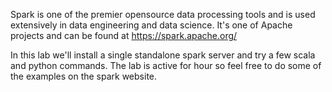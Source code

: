 Spark is one of the premier opensource data processing tools and is used extensively in data engineering and data science. It's one of  Apache projects and can be found at https://spark.apache.org/

In this lab we'll install a single standalone spark server and try a few scala and python commands. The lab is active for hour so feel free to do some of the examples on the spark website.